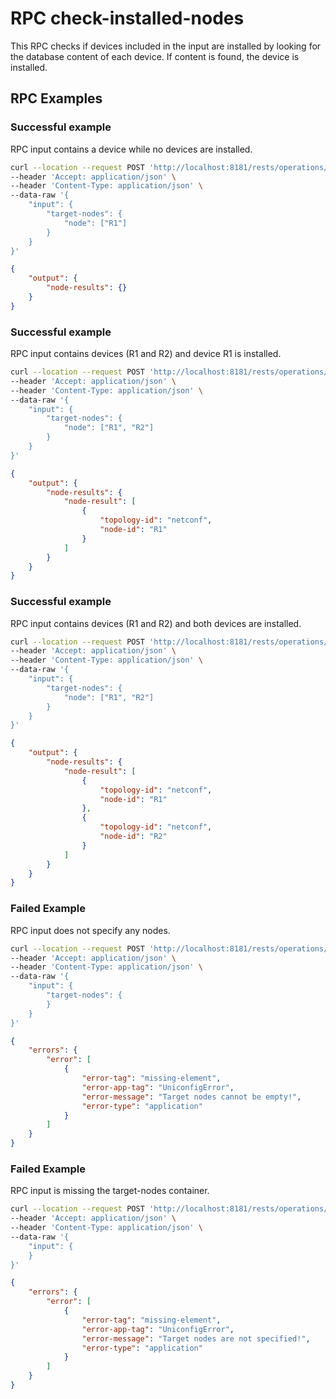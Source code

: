 # RPC check-installed-nodes

This RPC checks if devices included in the input are installed by looking for the database content
of each device. If content is found, the device is installed.

## RPC Examples

### Successful example

RPC input contains a device while no devices are installed.

```bash RPC Request
curl --location --request POST 'http://localhost:8181/rests/operations/connection-manager:check-installed-nodes' \
--header 'Accept: application/json' \
--header 'Content-Type: application/json' \
--data-raw '{
    "input": {
        "target-nodes": {
            "node": ["R1"]
        }
    }
}'
```

```json RPC Response, Status: 200
{
    "output": {
        "node-results": {}
    }
}
```

### Successful example

RPC input contains devices (R1 and R2) and device R1 is installed.

```bash RPC Request
curl --location --request POST 'http://localhost:8181/rests/operations/connection-manager:check-installed-nodes' \
--header 'Accept: application/json' \
--header 'Content-Type: application/json' \
--data-raw '{
    "input": {
        "target-nodes": {
            "node": ["R1", "R2"]
        }
    }
}'
```

```json RPC Response, Status: 200
{
    "output": {
        "node-results": {
            "node-result": [
                {
                    "topology-id": "netconf",
                    "node-id": "R1"
                }
            ]
        }
    }
}
```

### Successful example

RPC input contains devices (R1 and R2) and both devices are installed.

```bash RPC Request
curl --location --request POST 'http://localhost:8181/rests/operations/connection-manager:check-installed-nodes' \
--header 'Accept: application/json' \
--header 'Content-Type: application/json' \
--data-raw '{
    "input": {
        "target-nodes": {
            "node": ["R1", "R2"]
        }
    }
}'
```

```json RPC Response, Status: 200
{
    "output": {
        "node-results": {
            "node-result": [
                {
                    "topology-id": "netconf",
                    "node-id": "R1"
                },
                {
                    "topology-id": "netconf",
                    "node-id": "R2"
                }
            ]
        }
    }
}
```

### Failed Example

RPC input does not specify any nodes.

```bash RPC Request
curl --location --request POST 'http://localhost:8181/rests/operations/connection-manager:check-installed-nodes' \
--header 'Accept: application/json' \
--header 'Content-Type: application/json' \
--data-raw '{
    "input": {
        "target-nodes": {
        }
    }
}'
```

```json RPC Response, Status: 400
{
    "errors": {
        "error": [
            {
                "error-tag": "missing-element",
                "error-app-tag": "UniconfigError",
                "error-message": "Target nodes cannot be empty!",
                "error-type": "application"
            }
        ]
    }
}
```

### Failed Example

RPC input is missing the target-nodes container.

```bash RPC Request
curl --location --request POST 'http://localhost:8181/rests/operations/connection-manager:check-installed-nodes' \
--header 'Accept: application/json' \
--header 'Content-Type: application/json' \
--data-raw '{
    "input": {
    }
}'
```

```json RPC Response, Status: 400
{
    "errors": {
        "error": [
            {
                "error-tag": "missing-element",
                "error-app-tag": "UniconfigError",
                "error-message": "Target nodes are not specified!",
                "error-type": "application"
            }
        ]
    }
}
```
